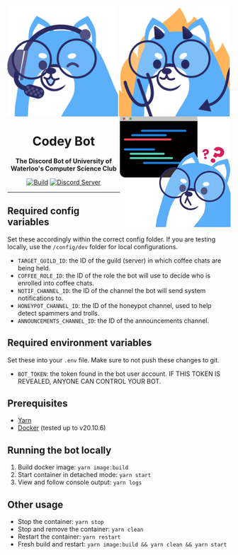 <div align="center">

<img src="assets/codeyProduction.png" width="250" height="250" align="left">
<img src="assets/codeyStaging.png" width="250" height="250" align="center">
<img src="assets/codeyDevelopment.png" width="250" height="250" align="right">

<br />

# Codey Bot

**The Discord Bot of University of Waterloo's Computer Science Club**

[![Build](https://github.com/uwcsc/codeybot/actions/workflows/build.yml/badge.svg?branch=master)](https://github.com/uwcsc/codeybot/actions/workflows/build.yml?query=branch%3Amaster)
[![Discord Server](https://discord.com/api/guilds/667823274201448469/widget.png)](https://discord.gg/pHfYBCg)

</div>

---

## Required config variables

Set these accordingly within the correct config folder. If you are testing locally, use the `/config/dev` folder for local configurations.

- `TARGET_GUILD_ID`: the ID of the guild (server) in which coffee chats are being held.
- `COFFEE_ROLE_ID`: the ID of the role the bot will use to decide who is enrolled into coffee chats.
- `NOTIF_CHANNEL_ID`: the ID of the channel the bot will send system notifications to.
- `HONEYPOT_CHANNEL_ID`: the ID of the honeypot channel, used to help detect spammers and trolls.
- `ANNOUNCEMENTS_CHANNEL_ID`: the ID of the announcements channel.

## Required environment variables

Set these into your `.env` file. Make sure to not push these changes to git.

- `BOT_TOKEN`: the token found in the bot user account. IF THIS TOKEN IS REVEALED, ANYONE CAN CONTROL YOUR BOT.

## Prerequisites

- [Yarn](https://classic.yarnpkg.com/en/docs/install)
- [Docker](https://docs.docker.com/get-docker/) (tested up to v20.10.6)

## Running the bot locally

1. Build docker image: `yarn image:build`
1. Start container in detached mode: `yarn start`
1. View and follow console output: `yarn logs`

## Other usage

- Stop the container: `yarn stop`
- Stop and remove the container: `yarn clean`
- Restart the container: `yarn restart`
- Fresh build and restart: `yarn image:build && yarn clean && yarn start`
